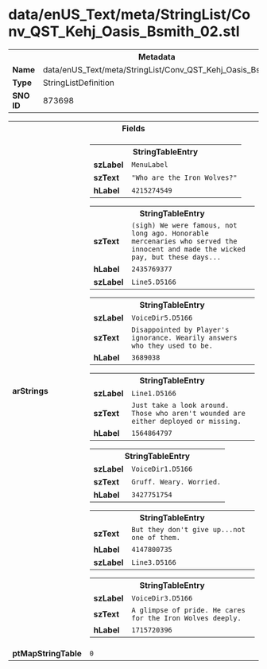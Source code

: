 <h1>data/enUS_Text/meta/StringList/Conv_QST_Kehj_Oasis_Bsmith_02.stl</h1><table><tr><th colspan="100%">Metadata</th></tr><tr><td><b>Name</b></td><td>data/enUS_Text/meta/StringList/Conv_QST_Kehj_Oasis_Bsmith_02.stl</td></tr><tr><td><b>Type</b></td><td>StringListDefinition</td></tr><tr><td><b>SNO ID</b></td><td>873698</td></tr></table>

<table><tr><th colspan="100%">Fields</th></tr><tr><td><b>arStrings</b></td><td><table><tr><th colspan="100%">StringTableEntry</th></tr><tr><td><b>szLabel</b></td><td><code>MenuLabel</code></td></tr><tr><td><b>szText</b></td><td><code>"Who are the Iron Wolves?"</code></td></tr><tr><td><b>hLabel</b></td><td><code>4215274549</code></td></tr></table>


<table><tr><th colspan="100%">StringTableEntry</th></tr><tr><td><b>szText</b></td><td><code>(sigh) We were famous, not long ago. Honorable mercenaries who served the innocent and made the wicked pay, but these days...</code></td></tr><tr><td><b>hLabel</b></td><td><code>2435769377</code></td></tr><tr><td><b>szLabel</b></td><td><code>Line5.D5166</code></td></tr></table>


<table><tr><th colspan="100%">StringTableEntry</th></tr><tr><td><b>szLabel</b></td><td><code>VoiceDir5.D5166</code></td></tr><tr><td><b>szText</b></td><td><code>Disappointed by Player's ignorance. Wearily answers who they used to be.</code></td></tr><tr><td><b>hLabel</b></td><td><code>3689038</code></td></tr></table>


<table><tr><th colspan="100%">StringTableEntry</th></tr><tr><td><b>szLabel</b></td><td><code>Line1.D5166</code></td></tr><tr><td><b>szText</b></td><td><code>Just take a look around. Those who aren't wounded are either deployed or missing.</code></td></tr><tr><td><b>hLabel</b></td><td><code>1564864797</code></td></tr></table>


<table><tr><th colspan="100%">StringTableEntry</th></tr><tr><td><b>szLabel</b></td><td><code>VoiceDir1.D5166</code></td></tr><tr><td><b>szText</b></td><td><code>Gruff. Weary. Worried.</code></td></tr><tr><td><b>hLabel</b></td><td><code>3427751754</code></td></tr></table>


<table><tr><th colspan="100%">StringTableEntry</th></tr><tr><td><b>szText</b></td><td><code>But they don't give up...not one of them.</code></td></tr><tr><td><b>hLabel</b></td><td><code>4147800735</code></td></tr><tr><td><b>szLabel</b></td><td><code>Line3.D5166</code></td></tr></table>


<table><tr><th colspan="100%">StringTableEntry</th></tr><tr><td><b>szLabel</b></td><td><code>VoiceDir3.D5166</code></td></tr><tr><td><b>szText</b></td><td><code>A glimpse of pride. He cares for the Iron Wolves deeply.</code></td></tr><tr><td><b>hLabel</b></td><td><code>1715720396</code></td></tr></table>


</td></tr><tr><td><b>ptMapStringTable</b></td><td><code>0</code></td></tr></table>

